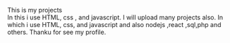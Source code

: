 This is my projects  
In this i use  HTML, css , and javascript.
I will upload many projects also.
In which i use HTML, css, and javascript and also nodejs ,react ,sql,php and others.
Thanku for see my profile.
 
